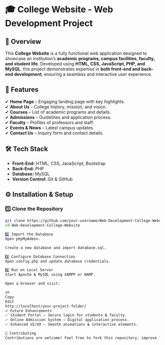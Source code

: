 # 🎓 College Website - Web Development Project  

## 📌 Overview  
This **College Website** is a fully functional web application designed to showcase an institution’s **academic programs, campus facilities, faculty, and student life**. Developed using **HTML, CSS, JavaScript, PHP, and MySQL**, this project demonstrates expertise in **both front-end and back-end development**, ensuring a seamless and interactive user experience.  

## 🚀 Features  
✔ **Home Page** – Engaging landing page with key highlights.  
✔ **About Us** – College history, mission, and vision.  
✔ **Courses** – List of academic programs and details.  
✔ **Admissions** – Guidelines and application process.  
✔ **Faculty** – Profiles of professors and staff.  
✔ **Events & News** – Latest campus updates.  
✔ **Contact Us** – Inquiry form and contact details.  

## 🛠️ Tech Stack  
- **Front-End:** HTML, CSS, JavaScript, Bootstrap  
- **Back-End:** PHP  
- **Database:** MySQL  
- **Version Control:** Git & GitHub  

## ⚙️ Installation & Setup  

### 1️⃣ Clone the Repository  
```sh
git clone https://github.com/your-username/Web-Development-College-Website.git
cd Web-Development-College-Website

2️⃣ Import the Database
Open phpMyAdmin.

Create a new database and import database.sql.

3️⃣ Configure Database Connection
Open config.php and update database credentials.

4️⃣ Run on Local Server
Start Apache & MySQL using XAMPP or WAMP.

Open a browser and visit:

sh
Copy
Edit
http://localhost/your-project-folder/
🔥 Future Enhancements
✅ Student Portal – Secure login for students & faculty.
✅ Online Admission System – Digital application process.
✅ Enhanced UI/UX – Smooth animations & interactive elements.

🤝 Contributing
Contributions are welcome! Feel free to fork this repository, improve features, or submit pull requests.
